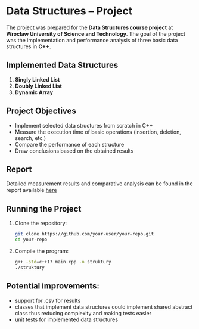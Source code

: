 # Data Structures – Project

The project was prepared for the **Data Structures course project** at **Wrocław University of Science and Technology**. The goal of the project was the implementation and performance analysis of three basic data structures in **C++**.

## Implemented Data Structures

1. **Singly Linked List**  
2. **Doubly Linked List**  
3. **Dynamic Array**

## Project Objectives

- Implement selected data structures from scratch in C++
- Measure the execution time of basic operations (insertion, deletion, search, etc.)
- Compare the performance of each structure
- Draw conclusions based on the obtained results

## Report

Detailed measurement results and comparative analysis can be found in the report available [here](#)  

## Running the Project

1. Clone the repository:
   ```bash
   git clone https://github.com/your-user/your-repo.git
   cd your-repo
   ```
2. Compile the program:
   ```bash
   g++ -std=c++17 main.cpp -o struktury
   ./struktury
   ```
## Potential improvements:

- support for .csv for results
- classes that implement data structures could implement shared abstract class thus reducing complexity and making tests easier
- unit tests for implemented data structures
